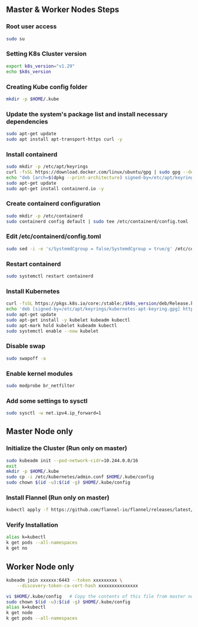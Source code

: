 ## Master & Worker Nodes Steps

### Root user access
```sh
sudo su
```

### Setting K8s Cluster version
```sh
export k8s_version="v1.29"
echo $k8s_version
```

### Creating Kube config folder
```sh
mkdir -p $HOME/.kube
```

### Update the system's package list and install necessary dependencies
```sh
sudo apt-get update
sudo apt install apt-transport-https curl -y
```

### Install containerd
```sh
sudo mkdir -p /etc/apt/keyrings
curl -fsSL https://download.docker.com/linux/ubuntu/gpg | sudo gpg --dearmor -o /etc/apt/keyrings/docker.gpg
echo "deb [arch=$(dpkg --print-architecture) signed-by=/etc/apt/keyrings/docker.gpg] https://download.docker.com/linux/ubuntu $(lsb_release -cs) stable" | sudo tee /etc/apt/sources.list.d/docker.list > /dev/null
sudo apt-get update
sudo apt-get install containerd.io -y
```

### Create containerd configuration
```sh
sudo mkdir -p /etc/containerd
sudo containerd config default | sudo tee /etc/containerd/config.toml
```

### Edit /etc/containerd/config.toml
```sh
sudo sed -i -e 's/SystemdCgroup = false/SystemdCgroup = true/g' /etc/containerd/config.toml
```

### Restart containerd
```sh
sudo systemctl restart containerd
```

### Install Kubernetes
```sh
curl -fsSL https://pkgs.k8s.io/core:/stable:/$k8s_version/deb/Release.key | sudo gpg --dearmor -o /etc/apt/keyrings/kubernetes-apt-keyring.gpg
echo 'deb [signed-by=/etc/apt/keyrings/kubernetes-apt-keyring.gpg] https://pkgs.k8s.io/core:/stable:/'"$k8s_version"'/deb/ /' | sudo tee /etc/apt/sources.list.d/kubernetes.list
sudo apt-get update
sudo apt-get install -y kubelet kubeadm kubectl
sudo apt-mark hold kubelet kubeadm kubectl
sudo systemctl enable --now kubelet
```

### Disable swap
```sh
sudo swapoff -a
```

### Enable kernel modules
```sh
sudo modprobe br_netfilter
```

### Add some settings to sysctl
```sh
sudo sysctl -w net.ipv4.ip_forward=1
```

## Master Node only

### Initialize the Cluster (Run only on master)
```sh
sudo kubeadm init --pod-network-cidr=10.244.0.0/16
exit
mkdir -p $HOME/.kube
sudo cp -i /etc/kubernetes/admin.conf $HOME/.kube/config
sudo chown $(id -u):$(id -g) $HOME/.kube/config
```

### Install Flannel (Run only on master)
```sh
kubectl apply -f https://github.com/flannel-io/flannel/releases/latest/download/kube-flannel.yml
```

### Verify Installation
```sh
alias k=kubectl
k get pods --all-namespaces
k get no
```
## Worker Node only

```sh
kubeadm join xxxxxx:6443 --token xxxxxxxxx \
    --discovery-token-ca-cert-hash xxxxxxxxxxxxxxx

vi $HOME/.kube/config   # Copy the contents of this file from master node
sudo chown $(id -u):$(id -g) $HOME/.kube/config
alias k=kubectl
k get node
k get pods --all-namespaces
```
